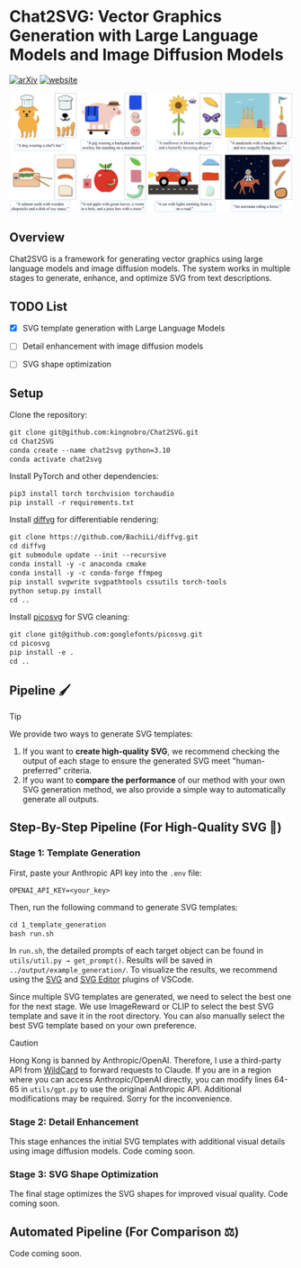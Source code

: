 # Chat2SVG: Vector Graphics Generation with Large Language Models and Image Diffusion Models

[![arXiv](https://img.shields.io/badge/arXiv-2312.16476-b31b1b.svg)](https://arxiv.org/abs/2411.16602)
[![website](https://img.shields.io/badge/Website-Gitpage-4CCD99)](https://chat2svg.github.io/)

![title](./assets/teaser.png)

## Overview

Chat2SVG is a framework for generating vector graphics using large language models and image diffusion models. The system works in multiple stages to generate, enhance, and optimize SVG from text descriptions.


## TODO List
- [x] SVG template generation with Large Language Models
- [ ] Detail enhancement with image diffusion models
- [ ] SVG shape optimization


## Setup
Clone the repository:
```shell
git clone git@github.com:kingnobro/Chat2SVG.git
cd Chat2SVG
conda create --name chat2svg python=3.10
conda activate chat2svg
```

Install PyTorch and other dependencies:
```shell
pip3 install torch torchvision torchaudio
pip install -r requirements.txt
```

Install [diffvg](https://github.com/BachiLi/diffvg) for differentiable rendering:
```shell
git clone https://github.com/BachiLi/diffvg.git
cd diffvg
git submodule update --init --recursive
conda install -y -c anaconda cmake
conda install -y -c conda-forge ffmpeg
pip install svgwrite svgpathtools cssutils torch-tools
python setup.py install
cd ..
```

Install [picosvg](https://github.com/googlefonts/picosvg) for SVG cleaning:
```shell
git clone git@github.com:googlefonts/picosvg.git
cd picosvg
pip install -e .
cd ..
```

## Pipeline 🖌

> [!TIP]
> We provide two ways to generate SVG templates:
> 1. If you want to **create high-quality SVG**, we recommend checking the output of each stage to ensure the generated SVG meet "human-preferred" criteria.
> 2. If you want to **compare the performance** of our method with your own SVG generation method, we also provide a simple way to automatically generate all outputs.

## Step-By-Step Pipeline (For High-Quality SVG 🎨)

### Stage 1: Template Generation

First, paste your Anthropic API key into the `.env` file:
```shell
OPENAI_API_KEY=<your_key>
```

Then, run the following command to generate SVG templates:
```shell
cd 1_template_generation
bash run.sh
```
In `run.sh`, the detailed prompts of each target object can be found in `utils/util.py → get_prompt()`. Results will be saved in `../output/example_generation/`. To visualize the results, we recommend using the [SVG](https://marketplace.visualstudio.com/items?itemName=jock.svg) and [SVG Editor](https://marketplace.visualstudio.com/items?itemName=henoc.svgeditor) plugins of VSCode.

Since multiple SVG templates are generated, we need to select the best one for the next stage. We use ImageReward or CLIP to select the best SVG template and save it in the root directory. You can also manually select the best SVG template based on your own preference.

> [!CAUTION]
> Hong Kong is banned by Anthropic/OpenAI. Therefore, I use a third-party API from [WildCard](https://bewildcard.com/) to forward requests to Claude. If you are in a region where you can access Anthropic/OpenAI directly, you can modify lines 64-65 in `utils/gpt.py` to use the original Anthropic API. Additional modifications may be required. Sorry for the inconvenience.

### Stage 2: Detail Enhancement
This stage enhances the initial SVG templates with additional visual details using image diffusion models. Code coming soon.

### Stage 3: SVG Shape Optimization
The final stage optimizes the SVG shapes for improved visual quality. Code coming soon.

## Automated Pipeline (For Comparison ⚖️)
Code coming soon.